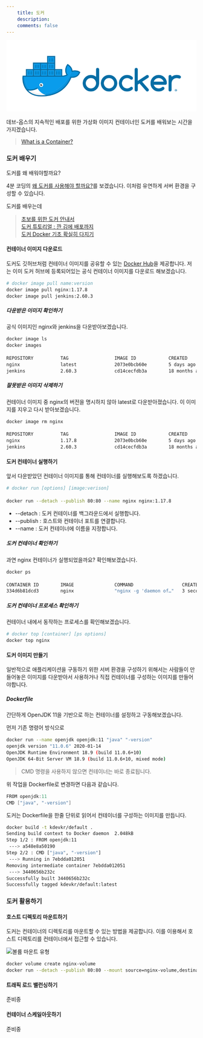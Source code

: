 ```yaml
---
    title: 도커
    description: 
    comments: false
---
```


![](/images/logo/docker.png)

데브-옵스의 지속적인 배포를 위한 가상화 이미지 컨테이너인 도커를 배워보는 시간을 가지겠습니다.

> [What is a Container?](https://www.docker.com/resources/what-container)

### 도커 배우기  
도커를 왜 배워야할까요? 

4분 코딩의 [왜 도커를 사용해야 할까요?](https://youtu.be/3FcFL2C3ME8)를 보겠습니다. 이처럼 유연하게 서버 환경을 구성할 수 있습니다.

도커를 배우는데 

> [초보를 위한 도커 안내서](https://subicura.com/2017/01/19/docker-guide-for-beginners-1.html)  
> [도커 튜토리얼 : 깐 김에 배포까지](https://www.44bits.io/ko/post/easy-deploy-with-docker)  
> [도커 Docker 기초 확실히 다지기](https://futurecreator.github.io/2018/11/16/docker-container-basics/)  

#### 컨테이너 이미지 다운로드  
도커도 깃허브처럼 컨테이너 이미지를 공유할 수 있는 [Docker Hub](https://hub.docker.com/)을 제공합니다. 
저는 이미 도커 허브에 등록되어있는 공식 컨테이너 이미지를 다운로드 해보겠습니다.

```sh
# docker image pull name:version
docker image pull nginx:1.17.8
docker image pull jenkins:2.60.3
```

##### 다운받은 이미지 확인하기
공식 이미지인 nginx와 jenkins을 다운받아보겠습니다.

```sh
docker image ls
docker images

REPOSITORY          TAG                 IMAGE ID            CREATED             SIZE
nginx               latest              2073e0bcb60e        5 days ago          127MB
jenkins             2.60.3              cd14cecfdb3a        18 months ago       696MB
```

##### 잘못받은 이미지 삭제하기
컨테이너 이미지 중 nginx의 버전을 명시하지 않아 latest로 다운받아졌습니다. 이 이미지를 지우고 다시 받아보겠습니다.

```sh
docker image rm nginx

REPOSITORY          TAG                 IMAGE ID            CREATED             SIZE
nginx               1.17.8              2073e0bcb60e        5 days ago          127MB
jenkins             2.60.3              cd14cecfdb3a        18 months ago       696MB
```

#### 도커 컨테이너 실행하기
앞서 다운받았던 컨테이너 이미지를 통해 컨테이너를 실행해보도록 하겠습니다.

```sh
# docker run [options] [image:verison]

docker run --detach --publish 80:80 --name nginx nginx:1.17.8
```

- \-\-detach : 도커 컨테이너를 백그라운드에서 실행합니다.
- \-\-publish : 호스트와 컨테이너 포트를 연결합니다.
- \-\-name : 도커 컨테이너에 이름을 지정합니다.

##### 도커 컨테이너 확인하기  
과연 nginx 컨테이너가 실행되었을까요? 확인해보겠습니다.

```sh
docker ps

CONTAINER ID        IMAGE               COMMAND                  CREATED             STATUS              PORTS                               NAMES
334d6b81dcd3        nginx               "nginx -g 'daemon of…"   3 seconds ago       Up 2 seconds        0.0.0.0:80->80/tcp                  nginx
```

##### 도커 컨테이너 프로세스 확인하기
컨테이너 내에서 동작하는 프로세스를 확인해보겠습니다.

```sh
# docker top [container] [ps options]
docker top nginx
```

#### 도커 이미지 만들기
일반적으로 애플리케이션을 구동하기 위한 서버 환경을 구성하기 위해서는 사람들이 만들어놓은 이미지를 다운받아서 사용하거나 직접 컨테이너를 구성하는 이미지를 만들어야합니다.

##### Dockerfile  
간단하게 OpenJDK 11을 기반으로 하는 컨테이너를 설정하고 구동해보겠습니다.

먼저 기존 명령어 방식으로 
```sh
docker run --name openjdk openjdk:11 "java" "-version"
openjdk version "11.0.6" 2020-01-14
OpenJDK Runtime Environment 18.9 (build 11.0.6+10)
OpenJDK 64-Bit Server VM 18.9 (build 11.0.6+10, mixed mode)
```

> CMD 명령을 사용하지 않으면 컨테이너는 바로 종료됩니다.

위 작업을 Dockerfile로 변경하면 다음과 같습니다.
```groovy Dockerfile
FROM openjdk:11
CMD ["java", "-version"]
```

도커는 Dockerfile을 한줄 단위로 읽어서 컨테이너를 구성하는 이미지를 만듭니다.
```sh
docker build -t kdevkr/default .
Sending build context to Docker daemon  2.048kB
Step 1/2 : FROM openjdk:11
 ---> a548e8a50190
Step 2/2 : CMD ["java", "-version"]
 ---> Running in 7ebdda012051
Removing intermediate container 7ebdda012051
 ---> 3440656b232c
Successfully built 3440656b232c
Successfully tagged kdevkr/default:latest
```

### 도커 활용하기

#### 호스트 디렉토리 마운트하기  
도커는 컨테이너의 디렉토리를 마운트할 수 있는 방법을 제공합니다. 
이를 이용해서 호스트 디렉토리를 컨테이너에서 접근할 수 있습니다.

![볼륨 마운트 유형](https://docs.docker.com/storage/images/types-of-mounts-volume.png)

```sh
docker volume create nginx-volume
docker run --detach --publish 80:80 --mount source=nginx-volume,destination=/usr/share/nginx/html --name nginx nginx:1.17.8
```

#### 트래픽 로드 밸런싱하기  

준비중

#### 컨테이너 스케일아웃하기  

준비중



